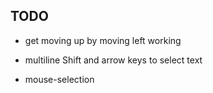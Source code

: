 ## TODO

* get moving up by moving left working

* multiline Shift and arrow keys to select text

* mouse-selection
